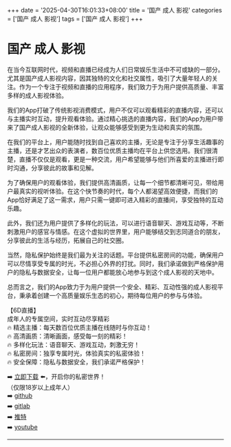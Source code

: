 +++
date = '2025-04-30T16:01:33+08:00'
title = '国产 成人 影视'
categories = ['国产 成人 影视']
tags = ['国产 成人 影视']
+++

# 国产 成人 影视

在当今互联网时代，视频和直播已经成为人们日常娱乐生活中不可或缺的一部分。尤其是国产成人影视内容，因其独特的文化和社交属性，吸引了大量年轻人的关注。作为一个专注于视频和直播的应用程序，我们致力于为用户提供高质量、丰富多样的成人影视体验。

我们的App打破了传统影视消费模式，用户不仅可以观看精彩的直播内容，还可以与主播实时互动，提升观看体验。通过精心挑选的直播内容，我们的App为用户带来了国产成人影视的全新体验，让观众能够感受到更为生动和真实的氛围。

在我们的平台上，用户能随时找到自己喜欢的主播，无论是专注于分享生活趣事的主播，还是才艺出众的表演者，数百位优质主播均在平台上供您选用。我们很清楚，直播不仅仅是观看，更是一种交流，用户希望能够与他们所喜爱的主播进行即时沟通，分享彼此的故事和见解。

为了确保用户的观看体验，我们提供高清画质，让每一个细节都清晰可见，带给用户最真实的视听体验。在这个快节奏的时代，每个人都渴望高效便捷，而我们的App恰好满足了这一需求，用户只需一键即可进入精彩的直播间，享受独特的互动乐趣。

此外，我们还为用户提供了多样化的玩法，可以进行语音聊天、游戏互动等，不断刺激用户的感官与情感。在这个虚拟的世界里，用户能够结交到志同道合的朋友，分享彼此的生活与经历，拓展自己的社交圈。

当然，隐私保护始终是我们最为关注的话题。平台提供私密房间的功能，确保用户可以尽情享受专属的时光，不必担心外界的打扰。同时，我们承诺做到严格保护用户的隐私与数据安全，让每一位用户都能放心地参与到这个成人影视的天地中。

总而言之，我们的App致力于为用户提供一个安全、精彩、互动性强的成人影视平台，秉承着创建一个高质量娱乐生态的初心，期待每位用户的参与与体验。

【6D直播】  
成年人的专属空间，实时互动尽享精彩  
🔥 精选主播：每天数百位优质主播在线随时与你互动！  
🔥 高清画质：清晰画面，感受每一刻的精彩！  
🔥 多样化玩法：语音聊天、游戏互动，刺激无穷！  
🔥 私密房间：独享专属时光，体验真实的私密体验！  
🔥 安全保障：隐私与数据安全，我们承诺严格保护！  

➡️ [立即下载](https://down123.s3.ap-east-1.amazonaws.com/down/down.html?channelCode=blog) ⬅️，开启你的私密世界！  
（仅限18岁以上成年人）  
➡️ [github](https://aldult-live.github.io/)  
➡️ [gitlab](https://seo-09598d.gitlab.io/)  
➡️ [推特](https://x.com/wegame33)  
➡️ [youtube](https://www.youtube.com/@6Dlive)  

---
